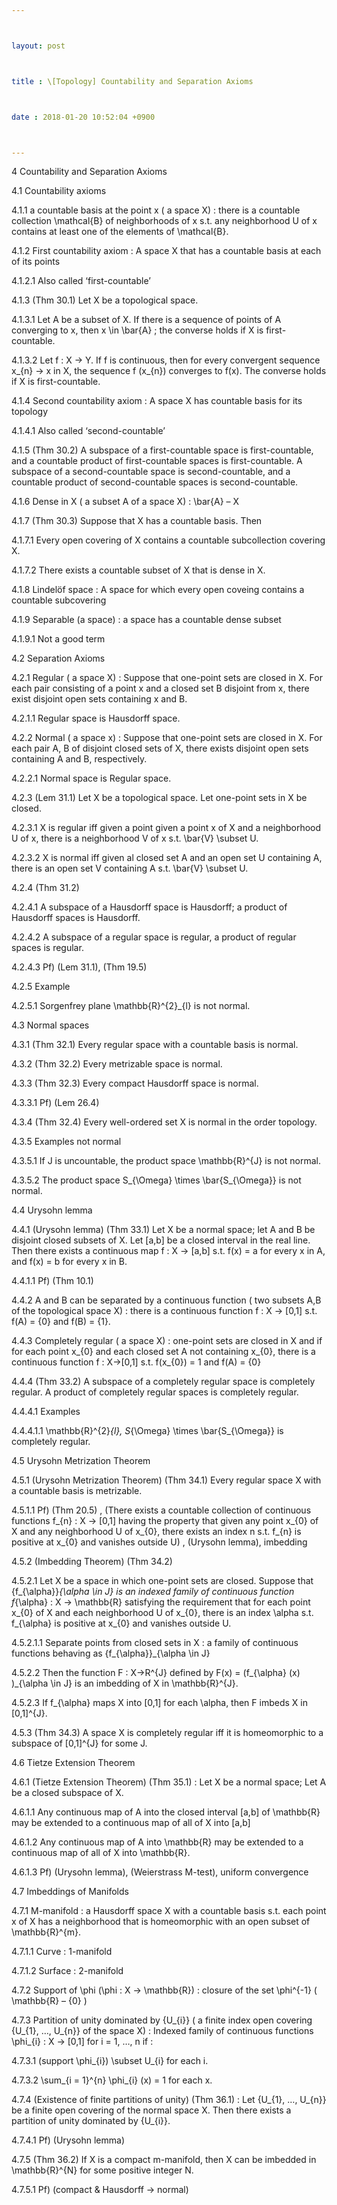 ```yaml
---



layout: post



title : \[Topology] Countability and Separation Axioms



date : 2018-01-20 10:52:04 +0900



---
```


4	Countability and Separation Axioms

4.1	Countability axioms

4.1.1	a countable basis at the point x ( a space X) : there is a countable collection \mathcal{B} of neighborhoods of x s.t. any neighborhood U of x contains at least one of the elements of \mathcal{B}.

4.1.2	First countability axiom : A space X that has a countable basis at each of its points 

4.1.2.1	Also called ‘first-countable’

4.1.3	(Thm 30.1) Let X be a topological space.

4.1.3.1	Let A be a subset of X. If there is a sequence of points of A converging to x, then x \in \bar{A} ; the converse holds if X is first-countable.

4.1.3.2	Let f : X -> Y. If f is continuous, then for every convergent sequence x_{n} -> x in X, the sequence f (x_{n}) converges to f(x). The converse holds if X is first-countable.

4.1.4	Second countability axiom : A space X has countable basis for its topology

4.1.4.1	Also called ‘second-countable’

4.1.5	(Thm 30.2) A subspace of a first-countable space is first-countable, and a countable product of first-countable spaces is first-countable. A subspace of a second-countable space is second-countable, and a countable product of second-countable spaces is second-countable.

4.1.6	Dense in X ( a subset A of a space X) : \bar{A} – X

4.1.7	(Thm 30.3) Suppose that X has a countable basis. Then

4.1.7.1	Every open covering of X contains a countable subcollection covering X.

4.1.7.2	There exists a countable subset of X that is dense in X.

4.1.8	Lindelöf space : A space for which every open coveing contains a countable subcovering

4.1.9	Separable (a space) : a space has a countable dense subset 

4.1.9.1	Not a good term

4.2	Separation Axioms

4.2.1	Regular ( a space X) : Suppose that one-point sets are closed in X. For each pair consisting of a point x and a closed set B disjoint from x, there exist disjoint open sets containing x and B.

4.2.1.1	Regular space is Hausdorff space.

4.2.2	Normal ( a space x) : Suppose that one-point sets are closed in X. For each pair A, B of disjoint closed sets of X, there exists disjoint open sets containing A and B, respectively.

4.2.2.1	Normal space is Regular space.

4.2.3	(Lem 31.1) Let X be a topological space. Let one-point sets in X be closed.

4.2.3.1	X is regular iff given a point given a point x of X and a neighborhood U of x, there is a neighborhood V of x s.t. \bar{V} \subset U.

4.2.3.2	X is normal iff given al closed set A and an open set U containing A, there is an open set V containing A s.t. \bar{V} \subset U.

4.2.4	(Thm 31.2)

4.2.4.1	A subspace of a Hausdorff space is Hausdorff; a product of Hausdorff spaces is Hausdorff.

4.2.4.2	A subspace of a regular space is regular, a product of regular spaces is regular.

4.2.4.3	Pf) (Lem 31.1), (Thm 19.5)

4.2.5	Example

4.2.5.1	Sorgenfrey plane \mathbb{R}^{2}_{l} is not normal.

4.3	Normal spaces

4.3.1	(Thm 32.1) Every regular space with a countable basis is normal.

4.3.2	(Thm 32.2) Every metrizable space is normal.

4.3.3	(Thm 32.3) Every compact Hausdorff space is normal.

4.3.3.1	Pf) (Lem 26.4) 

4.3.4	(Thm 32.4) Every well-ordered set X is normal in the order topology.

4.3.5	Examples not normal

4.3.5.1	If J is uncountable, the product space \mathbb{R}^{J} is not normal.

4.3.5.2	The product space S_{\Omega} \times \bar{S_{\Omega}} is not normal.

4.4	Urysohn lemma

4.4.1	(Urysohn lemma) (Thm 33.1) Let X be a normal space; let A and B be disjoint closed subsets of X. Let [a,b] be a closed interval in the real line. Then there exists a continuous map f : X -> [a,b] s.t. f(x) = a for every x in A, and f(x) = b for every x in B.

4.4.1.1	Pf) (Thm 10.1) 

4.4.2	A and B can be separated by a continuous function ( two subsets A,B of the topological space X) : there is a continuous function f : X -> [0,1] s.t. f(A) = {0} and f(B) = {1}.

4.4.3	Completely regular ( a space X) : one-point sets are closed in X and if for each point x_{0} and each closed set A not containing x_{0}, there is a continuous function f : X->[0,1] s.t. f(x_{0}) = 1 and f(A) = {0}

4.4.4	(Thm 33.2) A subspace of a completely regular space is completely regular. A product of completely regular spaces is completely regular.

4.4.4.1	Examples

4.4.4.1.1	\mathbb{R}^{2}_{l}, S_{\Omega} \times \bar{S_{\Omega}} is completely regular.

4.5	Urysohn Metrization Theorem

4.5.1	(Urysohn Metrization Theorem) (Thm 34.1) Every regular space X with a countable basis is metrizable. 

4.5.1.1	Pf) (Thm 20.5) , (There exists a countable collection of continuous functions f_{n} : X -> [0,1] having the property that given any point x_{0} of X and any neighborhood U of x_{0}, there exists an index n s.t. f_{n} is positive at x_{0} and vanishes outside U) , (Urysohn lemma), imbedding

4.5.2	(Imbedding Theorem) (Thm 34.2) 

4.5.2.1	Let X be a space in which one-point sets are closed. Suppose that {f_{\alpha}}_{\alpha \in J} is an indexed family of continuous function f_{\alpha} : X -> \mathbb{R} satisfying the requirement that for each point x_{0} of X and each neighborhood U of x_{0}, there is an index \alpha s.t. f_{\alpha} is positive at x_{0} and vanishes outside U. 

4.5.2.1.1	Separate points from closed sets in X : a family of continuous functions behaving as {f_{\alpha}}_{\alpha \in J}

4.5.2.2	Then the function F : X->R^{J} defined by F(x) = (f_{\alpha} (x) )_{\alpha \in J} is an imbedding of X in \mathbb{R}^{J}. 

4.5.2.3	If f_{\alpha} maps X into [0,1] for each \alpha, then F imbeds X in [0,1]^{J}.

4.5.3	(Thm 34.3) A space X is completely regular iff it is homeomorphic to a subspace of [0,1]^{J} for some J.

4.6	Tietze Extension Theorem

4.6.1	(Tietze Extension Theorem) (Thm 35.1) : Let X be a normal space; Let A be a closed subspace of X.

4.6.1.1	Any continuous map of A into the closed interval [a,b] of \mathbb{R} may be extended to a continuous map of all of X into [a,b]

4.6.1.2	Any continuous map of A into \mathbb{R} may be extended to a continuous map of all of X into \mathbb{R}.

4.6.1.3	Pf) (Urysohn lemma), (Weierstrass M-test), uniform convergence

4.7	Imbeddings of Manifolds

4.7.1	M-manifold : a Hausdorff space X with a countable basis s.t. each point x of X has a neighborhood that is homeomorphic with an open subset of \mathbb{R}^{m}.

4.7.1.1	Curve : 1-manifold

4.7.1.2	Surface : 2-manifold

4.7.2	Support of \phi (\phi : X -> \mathbb{R}) : closure of the set \phi^{-1} ( \mathbb{R} – {0} )

4.7.3	Partition of unity dominated by {U_{i}} ( a finite index open covering {U_{1}, …, U_{n}}  of the space X) : Indexed family of continuous functions \phi_{i} : X -> [0,1] for i = 1, …, n if :

4.7.3.1	(support \phi_{i}) \subset U_{i} for each i.

4.7.3.2	\sum_{i = 1}^{n} \phi_{i} (x) = 1 for each x.

4.7.4	(Existence of finite partitions of unity) (Thm 36.1) : Let {U_{1}, …, U_{n}} be a finite open covering of the normal space X. Then there exists a partition of unity dominated by {U_{i}}.

4.7.4.1	Pf) (Urysohn lemma) 

4.7.5	(Thm 36.2) If X is a compact m-manifold, then X can be imbedded in \mathbb{R}^{N} for some positive integer N.

4.7.5.1	Pf) (compact & Hausdorff -> normal) 

